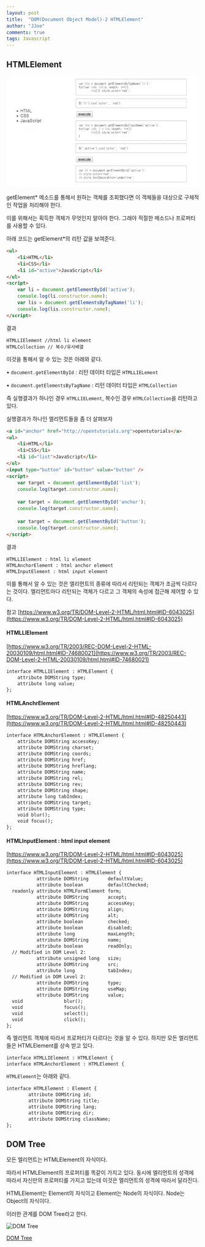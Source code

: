 ```yaml
---
layout: post
title:  "DOM(Document Object Model)-2 HTMLElement"
author: "JJoo"
comments: true
tags: Javascript
---
```



## HTMLElement

![DOM_HTMLElement](/images/img_DOM_HTMLElement.png)


getElement\* 메소드를 통해서 원하는 객체를 조회했다면 이 객체들을 대상으로 구체적인 작업을 처리해야 한다. 

이를 위해서는 획득한 객체가 무엇인지 알아야 한다. 그래야 적절한 메소드나 프로퍼티를 사용할 수 있다.

아래 코드는 getElement\*의 리턴 값을 보여준다.

```html
<ul>
	<li>HTML</li>
	<li>CSS</li>
	<li id="active">JavaScript</li>
</ul>
<script>
	var li = document.getElementById('active');
	console.log(li.constructor.name);
	var lis = document.getElementsByTagName('li');
	console.log(lis.constructor.name);
</script>
```


결과
```
HTMLLIElement //html li element
HTMLCollection // 복수/유사배열
```
이것을 통해서 알 수 있는 것은 아래와 같다.

• ```document.getElementById``` : 리턴 데이터 타입은 ```HTMLLIELement```

• ```document.getElementsByTagName``` : 리턴 데이터 타입은 ```HTMLCollection```

즉 실행결과가 하나인 경우 ```HTMLLIELement```, 복수인 경우 ```HTMLCollection```을 리턴하고 있다. 


실행결과가 하나인 엘리먼트들을 좀 더 살펴보자

```html
<a id="anchor" href="http://opentutorials.org">opentutorials</a>
<ul>
	<li>HTML</li>
	<li>CSS</li>
	<li id="list">JavaScript</li>
</ul>
<input type="button" id="button" value="button" />
<script>
	var target = document.getElementById('list');
	console.log(target.constructor.name);
	
	var target = document.getElementById('anchor');
	console.log(target.constructor.name);
	
	var target = document.getElementById('button');
	console.log(target.constructor.name);
</script>
```

결과
```
HTMLLIElement : html li element
HTMLAnchorElement : html anchor element
HTMLInputElement : html input element 
```

이를 통해서 알 수 있는 것은 엘리먼트의 종류에 따라서 리턴되는 객체가 조금씩 다르다는 것이다. 
엘리먼트마다 리턴되는 객체가 다르고 그 객체의 속성에 접근해 제어할 수 있다. 

참고 [https://www.w3.org/TR/DOM-Level-2-HTML/html.html#ID-6043025](https://www.w3.org/TR/DOM-Level-2-HTML/html.html#ID-6043025)



#### HTMLLIElement

[https://www.w3.org/TR/2003/REC-DOM-Level-2-HTML-20030109/html.html#ID-74680021](https://www.w3.org/TR/2003/REC-DOM-Level-2-HTML-20030109/html.html#ID-74680021)

```
interface HTMLLIElement : HTMLElement {
	attribute DOMString type;
	attribute long value;
};
```


#### HTMLAnchrElement

[https://www.w3.org/TR/DOM-Level-2-HTML/html.html#ID-48250443](https://www.w3.org/TR/DOM-Level-2-HTML/html.html#ID-48250443)

```
interface HTMLAnchorElement : HTMLElement {
	attribute DOMString accessKey;
	attribute DOMString charset;
	attribute DOMString coords;
	attribute DOMString href;
	attribute DOMString hreflang;
	attribute DOMString name;
	attribute DOMString rel;
	attribute DOMString rev;
	attribute DOMString shape;
	attribute long tabIndex;
	attribute DOMString target;
	attribute DOMString type;
	void blur();
	void focus();
};
```


#### HTMLInputElement : html input element 

[https://www.w3.org/TR/DOM-Level-2-HTML/html.html#ID-6043025](https://www.w3.org/TR/DOM-Level-2-HTML/html.html#ID-6043025)

```
interface HTMLInputElement : HTMLElement {
           attribute DOMString       defaultValue;
           attribute boolean         defaultChecked;
  readonly attribute HTMLFormElement form;
           attribute DOMString       accept;
           attribute DOMString       accessKey;
           attribute DOMString       align;
           attribute DOMString       alt;
           attribute boolean         checked;
           attribute boolean         disabled;
           attribute long            maxLength;
           attribute DOMString       name;
           attribute boolean         readOnly;
  // Modified in DOM Level 2:
           attribute unsigned long   size;
           attribute DOMString       src;
           attribute long            tabIndex;
  // Modified in DOM Level 2:
           attribute DOMString       type;
           attribute DOMString       useMap;
           attribute DOMString       value;
  void               blur();
  void               focus();
  void               select();
  void               click();
};
```


즉 엘리먼트 객체에 따라서 프로퍼티가 다르다는 것을 알 수 있다. 하지만 모든 엘리먼트들은 HTMLElement를 상속 받고 있다. 
```
interface HTMLLIElement : HTMLElement {
interface HTMLAnchorElement : HTMLElement {
```
```HTMLElement```는 아래와 같다.
```
interface HTMLElement : Element {
		attribute DOMString id;
		attribute DOMString title;
		attribute DOMString lang;
		attribute DOMString dir;
		attribute DOMString className;
};
```



## DOM Tree

모든 엘리먼트는 HTMLElement의 자식이다. 

따라서 HTMLElement의 프로퍼티를 똑같이 가지고 있다. 동시에 엘리먼트의 성격에 따라서 자신만의 프로퍼티를 가지고 있는데 이것은 엘리먼트의 성격에 따라서 달라진다. 

HTMLElement는 Element의 자식이고 Element는 Node의 자식이다. Node는 Object의 자식이다. 

이러한 관계를 DOM Tree라고 한다.


![DOM Tree](/images/img_DOM_Tree.png)


[DOM Tree](https://jjoostudy.github.io/2021-09-10/DOM-Tree)






